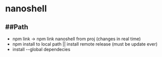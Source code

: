 # nanoshell

##Path
---------------------------------------------
* npm link -> npm link nanoshell from proj (changes in real time)
* npm install to local path || install remote release (must be update ever)
* install --global dependecies
